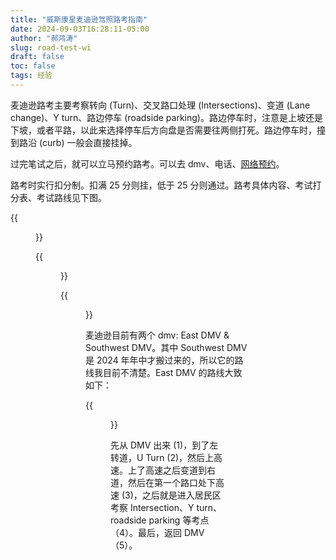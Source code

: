 ```yaml
---
title: "威斯康星麦迪逊驾照路考指南"
date: 2024-09-03T16:28:11-05:00
author: "郝鸿涛"
slug: road-test-wi
draft: false
toc: false
tags: 经验
---
```

麦迪逊路考主要考察转向 (Turn)、交叉路口处理 (Intersections)、变道 (Lane change)、Y turn、路边停车 (roadside parking)。路边停车时，注意是上坡还是下坡，或者平路，以此来选择停车后方向盘是否需要往两侧打死。路边停车时，撞到路沿 (curb) 一般会直接挂掉。

过完笔试之后，就可以立马预约路考。可以去 dmv、电话、[网络预约](https://wisconsindot.gov/Pages/online-srvcs/sch-road-test/schedule.aspx)。

路考时实行扣分制。扣满 25 分则挂，低于 25 分则通过。路考具体内容、考试打分表、考试路线见下图。

{{<figure src="/media/cnblog/driving/test_guide_01.png" title="路考知识点" width="550" >}}

{{<figure src="/media/cnblog/driving/test_guide_02.png" title="路考知识点" width="550" >}}

{{<figure src="/media/cnblog/driving/road_test_ratings.png" title="路考打分表" width="550" >}}

麦迪逊目前有两个 dmv: East DMV & Southwest DMV。其中 Southwest DMV 是 2024 年年中才搬过来的，所以它的路线我目前不清楚。East DMV 的路线大致如下：

{{<figure src="/media/cnblog/driving/road_test_route.png" title="路考路线" width="550" >}}

先从 DMV 出来 (1)，到了左转道，U Turn (2)，然后上高速。上了高速之后变道到右道，然后在第一个路口处下高速 (3)，之后就是进入居民区考察 Intersection、Y turn、roadside parking 等考点 （4）。最后，返回 DMV（5）。


